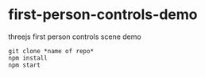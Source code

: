 # first-person-controls-demo
threejs first person controls scene demo

```
git clone *name of repo*
npm install
npm start
```


